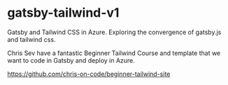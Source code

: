 # gatsby-tailwind-v1
Gatsby and Tailwind CSS in Azure. Exploring the convergence of gatsby.js and tailwind css.

Chris Sev have a fantastic Beginner Tailwind Course and template that we want to code in Gatsby and deploy in Azure.

https://github.com/chris-on-code/beginner-tailwind-site
